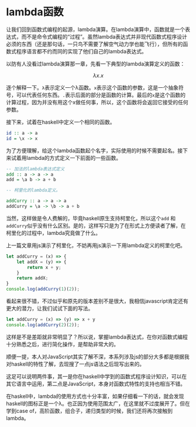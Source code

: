 # lambda函数

让我们回到函数式编程的起源，lambda演算。在lambda演算中，函数就是一个表达式，而不是命令式编程的“过程”。虽然lambda表达式并非现代函数式程序设计必须的东西（还是那句话，一只鸟不需要了解空气动力学也能飞行），但所有的函数式程序语言都不约而同的实现了他们自己的lambda表达式。

以防有人没看过lambda演算那一章，先看一下典型的lambda演算定义的函数：

$$
λx.x
$$

逐个解释一下。`λ`表示定义一个λ函数。`x`表示这个函数的参数，这是一个抽象符号，可以代表任何东西。`.`表示后面的部分是函数的计算。最后的`x`是这个函数的计算过程，因为并没有用这个x做任何事，所以，这个函数将会返回它接受的任何参数。

接下来，试着在haskell中定义一个相同的函数。

```haskell
id :: a -> a
id = \x -> x
```

为了方便理解，给这个lambda函数起个名字，实际使用的时候不需要起名。接下来试着用lambda的方式定义一下前面的一些函数。

```haskell
-- 加法的lambda表达式定义
add :: a -> a -> a
add = \a b -> a + b

-- 柯里化的lambda定义。

addCurry :: a -> a -> a
addCurry = \a -> \b -> a + b
```

当然，这样做是令人费解的，毕竟haskell原生支持柯里化，所以这个`add` 和 `addCurry`似乎没有什么区别。是的，这样写只是为了在形式上方便读者了解，在柯里化的过程中，lambda究竟做了什么。

上一篇文章用js演示了柯里化，不妨再用js演示一下用lambda定义的柯里化吧。

```javascript
let addCurry = (x) => {
    let addX = (y) => {
        return x + y;
    } 
    return addX;
}
console.log(addCurry(1)(2));
```

看起来很不错，不过似乎和原先的版本差别不是很大，我相信javascript肯定还有更大的潜力，让我们试试下面的写法。

```javascript
let addCurry = (x) => (y) => x + y
console.log(addCurry(2)(2));
```

这样是不是差距就非常明显了？所以说，掌握lambda表达式，在你对函数式编程十分熟悉之后，进行简化操作，是帮助非常大的。

顺便一提，本人对JavaScript其实了解不深，本系列涉及js的部分大多都是根据我对haskell的特性了解，去现搜了一点js语法之后现写出来的。

这足可以说明两件事，其一是你在haskell中学到的函数式程序设计知识，可以在其它语言中运用，第二点是JavaScript，本身对函数式特性的支持也相当不错。

在haskell中，lambda的使用方式也十分丰富，如果仔细看一下的话，就会发现haskell的图标正是一个λ。也正因为使用范围太广，在这里就不过度展开了。但在学到case of，高阶函数，组合子，递归类型的时候，我们还将再次接触到lambda。